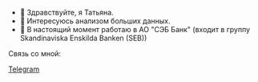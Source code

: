 - 👋 Здравствуйте, я Татьяна.
- 👀 Интересуюсь анализом больших данных.
- 🔭 В настоящий момент работаю в АО "СЭБ Банк" (входит в группу Skandinaviska Enskilda Banken (SEB))


Связь со мной:

[Telegram](https://t.me/ttitarenko)

